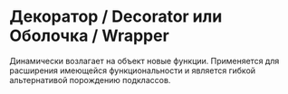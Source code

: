# Декоратор / Decorator или Оболочка / Wrapper

Динамически возлагает на объект новые функции. Применяется для расширения имеющейся функциональности и является гибкой альтернативой порождению подклассов.